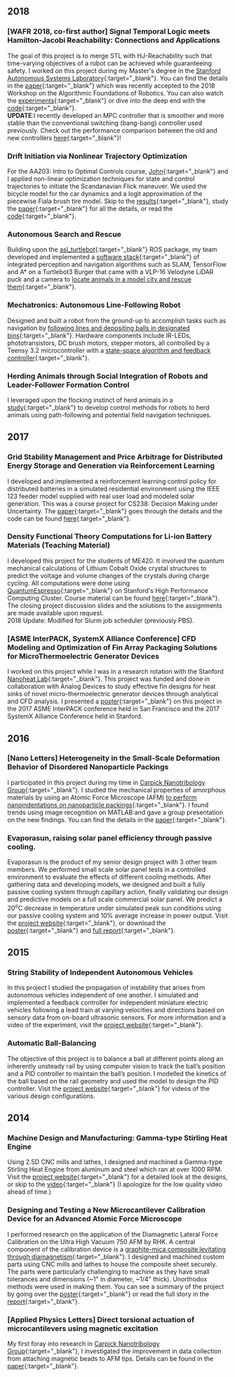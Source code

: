## 2018
### [WAFR 2018, co-first author] Signal Temporal Logic meets Hamilton-Jacobi Reachability: Connections and Applications
The goal of this project is to merge STL with HJ-Reachability such that time-varying objectives of a robot can be achieved while guaranteeing safety. I worked on this project during my Master's degree in the [Stanford Autonomous Systems Laboratory](http://asl.stanford.edu/){:target="_blank"}. You can find the details in the [paper](http://asl.stanford.edu/wp-content/papercite-data/pdf/Chen.Tam.Livingston.Pavone.WAFR18.pdf){:target="_blank"} which was recently accepted to the 2018 Workshop on the Algorithmic Foundations of Robotics. You can also watch the [experiments](https://www.youtube.com/watch?v=SI4bbBVkcgs&t=2s){:target="_blank"} or dive into the deep end with the [code](https://github.com/StanfordASL/stlhj){:target="_blank"}.   
**UPDATE**:I recently developed an MPC controller that is smoother and more stable than the conventional switching (bang-bang) controller used previously. Check out the performance comparison between the old and new controllers [here](https://www.youtube.com/playlist?list=PLYB3nnEvwz0xpMx2unjJuJz_hrfBOShyh){:target="_blank"}!

### Drift Initiation via Nonlinear Trajectory Optimization
For the AA203: Intro to Optimal Controls course, [John](https://github.com/JohnHaTrick){:target="_blank"} and I applied non-linear optimization techniques for state and control trajectories to initiate the Scandanavian Flick maneuver. We used the bicycle model for the car dynamics and a logit approximation of the piecewise Fiala brush tire model. Skip to the [results](https://youtu.be/JB334BDw6gY){:target="_blank"}, study the [paper](https://github.com/qizhantam/portfolio/blob/master/docs/papers/Alsterda_Tam.pdf){:target="_blank"} for all the details, or read the [code](https://github.com/JohnHaTrick/AA203){:target="_blank"}.

### Autonomous Search and Rescue 
Building upon the [asl_turtlebot](https://github.com/StanfordASL/asl_turtlebot){:target="_blank"} ROS package, my team developed and implemented a [software stack](https://github.com/qizhantam/asl_turtlebot/tree/project){:target="_blank"} of integrated perception and navigation algorithms such as SLAM, TensorFlow and A* on a Turtlebot3 Burger that came with a VLP-16 Velodyne LiDAR puck and a camera to [locate animals in a model city and rescue them](https://youtu.be/3CHbzuHkM34){:target="_blank"}.

### Mechatronics: Autonomous Line-Following Robot 
Designed and built a robot from the ground-up to accomplish tasks such as navigation by [following lines and depositing balls in designated bins](https://youtu.be/KClaUtPyq60){:target="_blank"}. Hardware components include IR-LEDs, phototransistors, DC brush motors, stepper motors, all controlled by a Teensy 3.2 microcontroller with a [state-space algorithm and feedback controller](https://github.com/srharris91/ME210_CowShots){:target="_blank"}.

### Herding Animals through Social Integration of Robots and Leader-Follower Formation Control
I leveraged upon the flocking instinct of herd animals in a [study](https://github.com/qizhantam/portfolio/blob/master/docs/papers/AA277_FinalPaper_QizhanTam.pdf){:target="_blank"} to develop control methods for robots to herd animals using path-following and potential field navigation techniques.

## 2017
### Grid Stability Management and Price Arbitrage for Distributed Energy Storage and Generation via Reinforcement Learning
I developed and implemented a reinforcement learning control policy for distributed batteries in a simulated residential environment using the IEEE 123 feeder model supplied with real user load and modeled solar generation. This was a course project for CS238: Decision Making under Uncertainty. The [paper](https://github.com/qizhantam/CS238_GridStability_ReinforcementLearning/blob/master/CS238_Course_Paper.pdf){:target="_blank"} goes through the details and the code can be found [here](https://github.com/qizhantam/CS238_GridStability_ReinforcementLearning){:target="_blank"}.

### Density Functional Theory Computations for Li-ion Battery Materials (Teaching Material)
I developed this project for the students of ME420. It involved the quantum mechanical calculations of Lithium Cobalt Oxide crystal structures to predict the voltage and volume changes of the crystals during charge cycling. All computations were done using [QuantumEspresso](https://www.quantum-espresso.org/){:target="_blank"} on Stanford's High Performance Computing Cluster. Course material can be found [here](https://github.com/qizhantam/ME420_DensityFunctionalTheory_LiBattery){:target="_blank"}. The closing project discussion slides and the solutions to the assignments are made available upon request.  
2018 Update: Modified for Slurm job scheduler (previously PBS).

### [ASME InterPACK, SystemX Alliance Conference] CFD Modeling and Optimization of Fin Array Packaging Solutions for MicroThermoelectric Generator Devices 
I worked on this project while I was in a research rotation with the Stanford [Nanoheat Lab](https://nanoheat.stanford.edu/){:target="_blank"}. This project was funded and done in collaboration with Analog Devices to study effective fin designs for heat sinks of novel micro-thermoelectric generator devices through analytical and CFD analysis. I presented a [poster](https://github.com/qizhantam/portfolio/blob/master/docs/papers/Interpack2017%20v4.pdf){:target="_blank"} on this project in the 2017 ASME InterPACK conference held in San Francisco and the 2017 SystemX Alliance Conference held in Stanford.

## 2016
### [Nano Letters] Heterogeneity in the Small-Scale Deformation Behavior of Disordered Nanoparticle Packings  
I participated in this project during my time in [Carpick Nanotribology Group](https://carpick.seas.upenn.edu){:target="_blank"}. I studied the mechanical properties of amorphous materials by using an Atomic Force Microscope (AFM) [to perform nanoindentations on nanoparticle packings](https://i.imgur.com/xXeFftD.gif){:target="_blank"}. I found trends using image recognition on MATLAB and gave a group presentation on the new findings. You can find the details in the [paper](https://pubs.acs.org/doi/abs/10.1021/acs.nanolett.5b05319){:target="_blank"}.

### Evaporasun, raising solar panel efficiency through passive cooling.
Evaporasun is the product of my senior design project with 3 other team members. We performed small scale solar panel tests in a controlled environment to evaluate the effects of different cooling methods. After gathering data and developing models, we designed and built a fully passive cooling system through capillary action, finally validating our design and predictive models on a full scale commercial solar panel. We predict a 20<sup>o</sup>C decrease in temperature under simulated peak sun conditions using our passive cooling system and 10% average increase in power output. Visit the [project website](https://tamqizhan.wixsite.com/portfolio/project-evaporasun){:target="_blank"}, or download the [poster](https://github.com/qizhantam/portfolio/blob/master/docs/papers/TransluSun_poster-6-page-001.jpg){:target="_blank"} and [full report](https://github.com/qizhantam/portfolio/blob/master/docs/papers/TransluSun_finalReport.pdf){:target="_blank"}.

## 2015
### String Stability of Independent Autonomous Vehicles
In this project I studied the propagation of instability that arises from autonomous vehicles independent of one another. I simulated and implemented a feedback controller for independent miniature electric vehicles following a lead train at varying velocities and directions based on sensory data from on-board ultrasonic sensors. For more information and a video of the experiment, visit the [project website](https://tamqizhan.wixsite.com/portfolio/project-train-chain){:target="_blank"}.

### Automatic Ball-Balancing
The objective of this project is to balance a ball at different points along an inherently unsteady rail by using computer vision to track the ball’s position and a PID controller to maintain the ball’s position. I modelled the kinetics of the ball based on the rail geometry and used the model to design the PID controller. Visit the [project website](https://tamqizhan.wixsite.com/portfolio/project-ball-balancing-act){:target="_blank"} for videos of the various design configurations.

## 2014
### Machine Design and Manufacturing: Gamma-type Stirling Heat Engine
Using 2.5D CNC mills and lathes, I designed and machined a Gamma-type Stirling Heat Engine from aluminum and steel which ran at over 1000 RPM. Visit the [project website](https://tamqizhan.wixsite.com/portfolio/project-beta-type-stirling-heat-eng){:target="_blank"} for a detailed look at the designs, or skip to the [video](https://www.youtube.com/watch?v=--OT9Ku7soA){:target="_blank"} (I apologize for the low quality video ahead of time.)

### Designing and Testing a New Microcantilever Calibration Device for an Advanced Atomic Force Microscope 
I performed research on the application of the Diamagnetic Lateral Force Calibration on the Ultra High Vacuum 750 AFM by RHK. A central component of the calibration device is a [graphite-mica composite levitating through diamagnetism](https://youtu.be/k_1TMDkXIWw){:target="_blank"}. I designed and machined custom parts using CNC mills and lathes to house the composite sheet securely. The parts were particularly challenging to machine as they have small tolerances and dimensions (~1" in diameter, ~1/4" thick). Unorthodox methods were used in making them. You can see a summary of the project by going over the
[poster](https://github.com/qizhantam/portfolio/blob/master/docs/papers/Qizhan_Poster_7.30-1.jpg){:target="_blank"} or read the full story in the [report](https://github.com/qizhantam/portfolio/blob/master/docs/papers/Littlejohn_report.pdf){:target="_blank"}.

### [Applied Physics Letters] Direct torsional actuation of microcantilevers using magnetic excitation
My first foray into research in [Carpick Nanotribology Group](https://carpick.seas.upenn.edu){:target="_blank"}, I investigated the improvement in data collection from attaching magnetic beads to AFM tips. Details can be found in the [paper](https://aip.scitation.org/doi/citedby/10.1063/1.4894737){:target="_blank"}.


